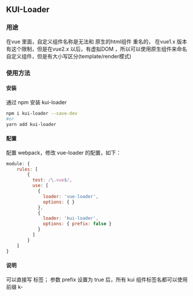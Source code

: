 ## KUI-Loader</h2>
### 用途
在vue 里面，自定义组件名称是无法和 原生的html组件 重名的， 在vue1.x 版本有这个限制，但是在vue2.x 以后，有虚拟DOM ，所以可以使用原生组件来命名自定义组件，但是有大小写区分(template/render模式)
### 使用方法
#### 安装 
通过 npm 安装 kui-loader
```sh
npm i kui-loader --save-dev
#or
yarn add kui-loader
```
#### 配置
配置 webpack，修改 vue-loader 的配置，如下：

```js
module: {
    rules: [
        {
          test: /\.vue$/,
          use: [
            {
              loader: 'vue-loader',
              options: { }
            },
            {
              loader: 'kui-loader',
              options: { prefix: false }
            }
          ]
        }
    ]
}
```

#### 说明
可以直接写 <Switch>标签；
参数 prefix 设置为 true 后，所有 kui 组件标签名都可以使用前缀 k-
 